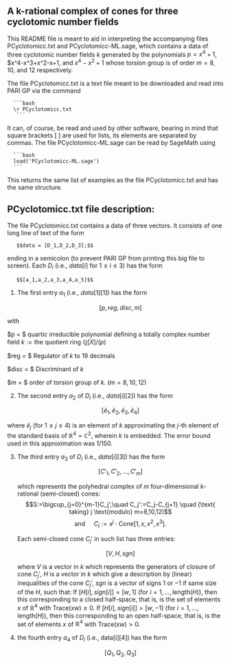## A k-rational complex of cones for three cyclotomic number fields  
  
   This README file is meant to aid in interpreting the accompanying files PCyclotomicc.txt and PCyclotomicc-ML.sage, which contains a data of three cyclotomic number fields $k$ generated by the polynomials $p=x^4+1$, $x^4-x^3+x^2-x+1, and $x^4-x^2+1$ whose torsion group is of order $m=8$, $10$, and $12$ respectively. 
   
   The file PCyclotomicc.txt is a text file meant to be downloaded and read into PARI GP via the command

      ```bash
      \r PCyclotomicc.txt
       ```
       
It can, of course, be read and used by other software, bearing in mind that square brackets [ ] are used for lists, its elements are separated by commas. The file PCyclotomicc-ML.sage can be read by SageMath using 

      ```bash
      load('PCyclotomicc-ML.sage')
      ```
       
              
This returns the same list of examples as the file PCyclotomicc.txt and has the same structure.

## PCyclotomicc.txt file description:

The file PCyclotomicc.txt contains a data of three vectors. It consists of one long line of text of the form 

       $$data = [D_1,D_2,D_3];$$

ending in a semicolon (to prevent PARI GP from printing this big  file to screen). Each $D_i$ (i.e., $data[i]$ for $1\leq i\leq 3$) has the form  

       $$[a_1,a_2,a_3,a_4,a_5]$$

 1. The first entry $a_1$ (i.e., $data[1][1]$) has the form 

       $$[p,reg,disc,m]$$

with 

$p    = $ quartic irreducible polynomial defining a totally complex number field  $k:= \text{the quotient ring } \mathbb{Q}[X]/(p)$ 

$reg  = $ Regulator of $k$ to 19 decimals

$disc = $ Discriminant of $k$

$m    = $ order of torsion group of $k$. ($m=8,10,12$)

 2. The second entry $a_2$ of $D_i$ (i.e., $data[i][2]$) has the form  

      $$[\tilde{e}_1,\tilde{e}_2,\tilde{e}_3,\tilde{e}_4]$$

where $\tilde{e}_j$ (for $1\leq j\leq 4$) is an element of $k$ approximating the $j$-th element of the standard basis of $\mathbb{R}^4 = \mathbb{C}^2$, wherein $k$ is embedded. The error bound used in this approximation was $1/150$. 

 3. The third entry $a_3$ of $D_i$ (i.e., $data[i][3]$) has the form 
 
      $$[C'_1,C'_2,...,C'_m]$$
 
    which represents the polyhedral complex of $m$ four-dimensional $k$-rational (semi-closed) cones:
    $$S:=\bigcup_{j=0}^{m-1}C_j',\quad C_j':=C_j-C_{j+1} \quad (\text{ taking} j \text{modulo} m=8,10,12)$$
    $$\text{and } \quad C_j:=x^j\cdot\text{Cone}[1,x,x^2,x^3].$$
    
    Each semi-closed cone $C_j'$ in such list has three entries: 
    
    $$[V,H,sgn]$$
    
    where
    $V$ is a vector in $k$ which represents the generators of closure of cone $C_j'$,
    $H$ is a vector in $k$ which give a description by (linear) inequalities of the cone $C_j'$,
    $sgn$ is a vector of signs $1$ or $-1$ if same size of the $H$,
    such that:
    If $[H[i],sign[i]]=[w,1]$ (for $i=1,\ldots,\text{length}(H)$), then this corresponding to a closed half-space, that is, 
    is the set of elements $x$ of $\mathbb{R}^4$ with $\text{Trace}(xw) \geq 0$.
    If $[H[i],sign[i]]=[w,-1]$ (for $i=1,\ldots,\text{length}(H)$), then this corresponding to an open half-space, that is, 
    is the set of elements  $x$ of $\mathbb{R}^4$ with $\text{Trace}(xw) > 0$.
    
 
 4. the fourth entry $a_4$ of $D_i$ (i.e., data[i][4]) has the form  

      $$[Q_1,Q_2,Q_3]$$


